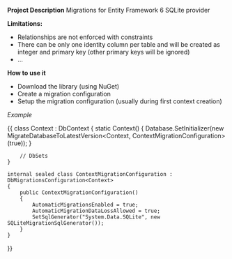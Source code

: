 **Project Description**
Migrations for Entity Framework 6 SQLite provider

**Limitations:**
 - Relationships are not enforced with constraints
 - There can be only one identity column per table and will be created as integer and primary key (other primary keys will be ignored)
 - ...

**How to use it**
 - Download the library (using NuGet)
 - Create a migration configuration
 - Setup the migration configuration (usually during first context creation)

_Example_

{{
    class Context : DbContext
    {
        static Context()
        {
            Database.SetInitializer(new MigrateDatabaseToLatestVersion<Context, ContextMigrationConfiguration>(true));
        }

        // DbSets
    }

    internal sealed class ContextMigrationConfiguration : DbMigrationsConfiguration<Context>
    {
        public ContextMigrationConfiguration()
        {
            AutomaticMigrationsEnabled = true;
            AutomaticMigrationDataLossAllowed = true;
            SetSqlGenerator("System.Data.SQLite", new SQLiteMigrationSqlGenerator());
        }
    }

}}